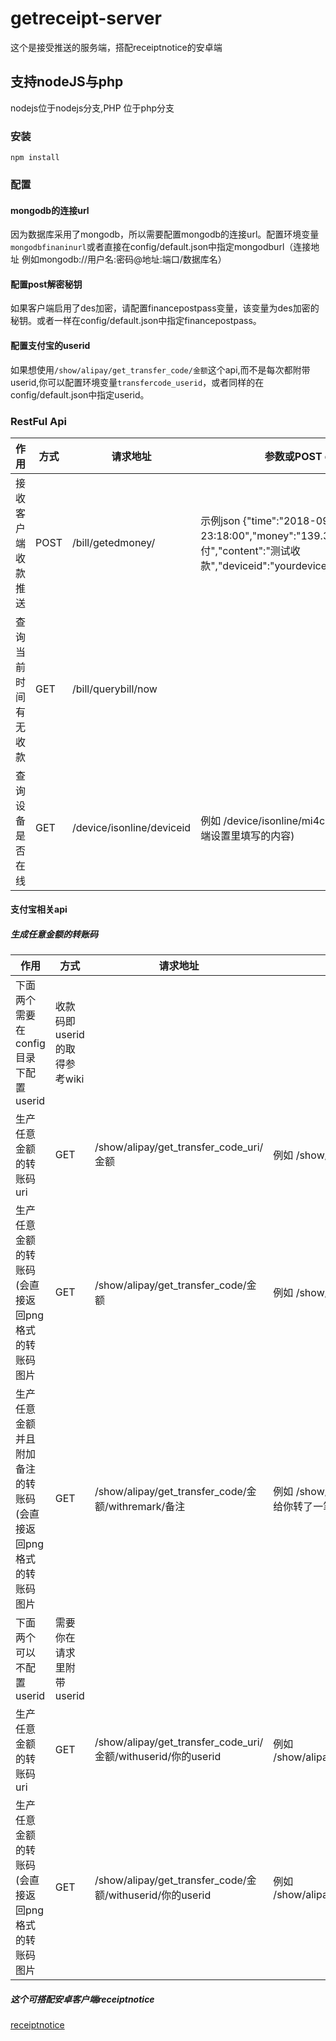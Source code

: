 # getreceipt-server
这个是接受推送的服务端，搭配receiptnotice的安卓端

## 支持nodeJS与php
nodejs位于nodejs分支,PHP 位于php分支

### 安装

`npm install`

### 配置

#### mongodb的连接url
因为数据库采用了mongodb，所以需要配置mongodb的连接url。配置环境变量`mongodbfinaninurl`或者直接在config/default.json中指定mongodburl（连接地址 例如mongodb://用户名:密码@地址:端口/数据库名）

#### 配置post解密秘钥

如果客户端启用了des加密，请配置financepostpass变量，该变量为des加密的秘钥。或者一样在config/default.json中指定financepostpass。

#### 配置支付宝的userid

如果想使用`/show/alipay/get_transfer_code/金额`这个api,而不是每次都附带userid,你可以配置环境变量`transfercode_userid`，或者同样的在config/default.json中指定userid。

### RestFul Api
| 作用 | 方式 | 请求地址 | 参数或POST data |
|-|-|-|-|
|接收客户端收款推送 | POST | /bill/getedmoney/ | 示例json {"time":"2018-09-20 23:18:00","money":"139.34","title":"微信支付","content":"测试收款","deviceid":"yourdeviceid","encrypt":"0"} |
|查询当前时间有无收款 | GET | /bill/querybill/now| |
|查询设备是否在线 | GET | /device/isonline/deviceid | 例如 /device/isonline/mi4c (deviceid为客户端设置里填写的内容) |

#### 支付宝相关api
##### 生成任意金额的转账码
| 作用 | 方式 | 请求地址 | 参数或POST data |
|-|-|-|-|
|下面两个需要在config目录下配置userid|收款码即userid的取得参考wiki| | |
|生产任意金额的转账码uri|GET|/show/alipay/get_transfer_code_uri/金额|例如 /show/alipay/get_transfer_code_uri/66.66|
|生产任意金额的转账码(会直接返回png格式的转账码图片|GET|/show/alipay/get_transfer_code/金额|例如 /show/alipay/get_transfer_code_uri/66.66|
|生产任意金额并且附加备注的转账码(会直接返回png格式的转账码图片|GET|/show/alipay/get_transfer_code/金额/withremark/备注|例如 /show/alipay/get_transfer_code_uri/66.66/withremark/我给你转了一笔钱|
|下面两个可以不配置userid|需要你在请求里附带userid| | |
|生产任意金额的转账码uri|GET|/show/alipay/get_transfer_code_uri/金额/withuserid/你的userid|例如 /show/alipay/get_transfer_code_uri/66.66/withuserid/735648|
|生产任意金额的转账码(会直接返回png格式的转账码图片|GET|/show/alipay/get_transfer_code/金额/withuserid/你的userid|例如 /show/alipay/get_transfer_code_uri/66.66/withuserid/735648|



##### 这个可搭配安卓客户端receiptnotice
[receiptnotice](https://github.com/WeihuaGu/receiptnotice)
